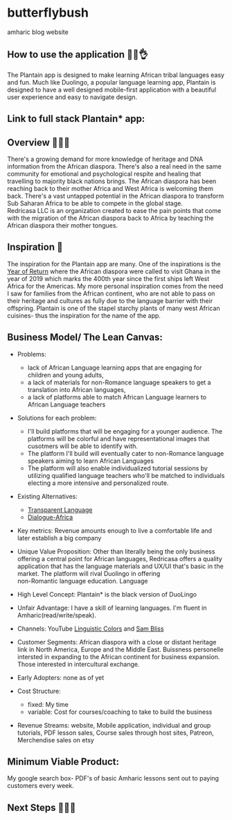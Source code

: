 # butterflybush
amharic blog website
## How to use the application 👌🏾👌
The Plantain app is designed to make learning African tribal languages easy and fun. Much like Duolingo, a popular language learning app, Plantain is designed to have a well designed mobile-first application with a beautiful user experience and easy to navigate design.
## Link to full stack Plantain* app: 
## Overview 👋🏾👋
There's a growing demand for more knowledge of heritage and DNA information from the African diaspora. There's also a real need in the same community for emotional and psychological respite and healing that travelling to majority black nations brings. 
The African diaspora has been reaching back to their mother Africa and West Africa is welcoming them back. There's a vast untapped potential in the African diaspora to transform Sub Saharan Africa to be able to compete in the global stage.  
Redricasa LLC is an organization created to ease the pain points that come with the migration of the African diaspora back to Africa by teaching the African diaspora their mother tongues. 

## Inspiration 🌹
The inspiration for the Plantain app are many. One of the inspirations is the [Year of Return](https://www.https://www.yearofreturn.com/about/) where the African diaspora were called to visit Ghana in the year of 2019 which marks the 400th year since the first ships left West Africa for the Americas. 
My more personal inspiration comes from the need I saw for families from the African continent, who are not able to pass on their heritage and cultures as fully due to the language barrier with their offspring. Plantain is one of the stapel starchy plants of many west African cuisines- thus the inspiration for the name of the app.

## Business Model/ The Lean Canvas: 
- Problems: 
    - lack of African Language learning apps that are engaging for children and young adults, 
    - a lack of materials for non-Romance language speakers to get a translation into African languages, 
    - a lack of platforms able to match African Language learners to African Language teachers
- Solutions for each problem: 
    - I'll build platforms that will be engaging for a younger audience. The platforms will be colorful and have representational           images that cusotmers will be able to identify with. 
    - The platform I'll build will eventually cater to non-Romance language speakers aiming to learn African Languages
    - The platform will also enable individualized tutorial sessions by utilizing qualified language teachers who'll be matched to          individuals electing a more intensive and personalized route.
    
- Existing Alternatives:
    - [Transparent Language](https://www.transparent.com/) 
    - [Dialogue-Africa](https://www.dialogue-africa.com/) 
- Key metrics: Revenue amounts enough to live a comfortable life and later establish a big company
- Unique Value Proposition:
     Other than literally being the only business offering a central point for African languages, Redricasa offers a quality                application that has the language materials and UX/UI that's basic in the market. The platform will rival Duolingo in offering  
     non-Romantic language education. Language 
- High Level Concept: Plantain* is the black version of DuoLingo
- Unfair Advantage: I have a skill of learning languages. I'm fluent in Amharic(read/write/speak). 
- Channels: YouTube [Linguistic Colors](https://www.youtube.com/channel/UCyEdoYpPzR8wcyV7owwbpAg?view_as=subscriber) and [Sam Bliss](https://www.youtube.com/channel/UCQYF796GfX3paMASMsRDGIg/videos)
- Customer Segments: African diaspora with a close or distant heritage link in North America, Europe and the Middle East. Buissness         personelle intersted in expanding to the African continent for business expansion. Those interested in intercultural exchange. 
- Early Adopters: none as of yet
- Cost Structure: 
    - fixed: My time
    - variable: Cost for courses/coaching to take to build the business
- Revenue Streams: website, Mobile application, individual and group tutorials, PDF lesson sales, Course sales through host sites, Patreon, Merchendise sales on etsy
## Minimum Viable Product:
My google search box- PDF's of basic Amharic lessons sent out to paying customers every week.

## Next Steps 💁🏾‍♀️
